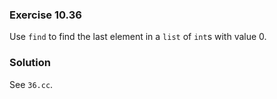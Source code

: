 ### Exercise 10.36

Use `find` to find the last element in a `list` of `int`s with value 0.

### Solution

See `36.cc`.
